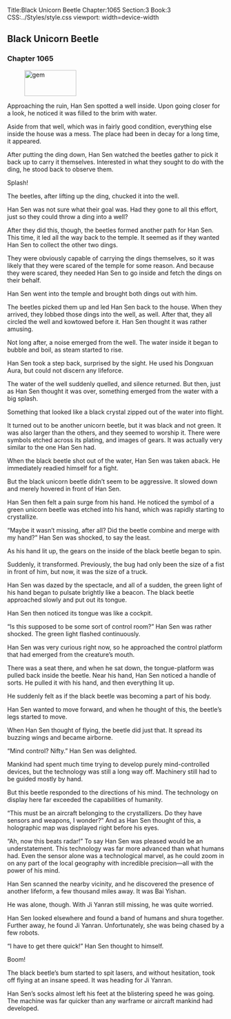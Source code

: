 Title:Black Unicorn Beetle 
Chapter:1065 
Section:3 
Book:3 
CSS:../Styles/style.css 
viewport: width=device-width
  
## Black Unicorn Beetle
### Chapter 1065 
<figure>
	<img src="../Images/gem.gif" alt="gem" id="gem" width="120" height="60" />
</figure>
  

  
  Approaching the ruin, Han Sen spotted a well inside. Upon going closer for a look, he noticed it was filled to the brim with water.

Aside from that well, which was in fairly good condition, everything else inside the house was a mess. The place had been in decay for a long time, it appeared.

After putting the ding down, Han Sen watched the beetles gather to pick it back up to carry it themselves. Interested in what they sought to do with the ding, he stood back to observe them.

Splash!

The beetles, after lifting up the ding, chucked it into the well.

Han Sen was not sure what their goal was. Had they gone to all this effort, just so they could throw a ding into a well?

After they did this, though, the beetles formed another path for Han Sen. This time, it led all the way back to the temple. It seemed as if they wanted Han Sen to collect the other two dings.

They were obviously capable of carrying the dings themselves, so it was likely that they were scared of the temple for some reason. And because they were scared, they needed Han Sen to go inside and fetch the dings on their behalf.

Han Sen went into the temple and brought both dings out with him.

The beetles picked them up and led Han Sen back to the house. When they arrived, they lobbed those dings into the well, as well. After that, they all circled the well and kowtowed before it. Han Sen thought it was rather amusing.

Not long after, a noise emerged from the well. The water inside it began to bubble and boil, as steam started to rise.

Han Sen took a step back, surprised by the sight. He used his Dongxuan Aura, but could not discern any lifeforce.

The water of the well suddenly quelled, and silence returned. But then, just as Han Sen thought it was over, something emerged from the water with a big splash.

Something that looked like a black crystal zipped out of the water into flight.

It turned out to be another unicorn beetle, but it was black and not green. It was also larger than the others, and they seemed to worship it. There were symbols etched across its plating, and images of gears. It was actually very similar to the one Han Sen had.

When the black beetle shot out of the water, Han Sen was taken aback. He immediately readied himself for a fight.

But the black unicorn beetle didn’t seem to be aggressive. It slowed down and merely hovered in front of Han Sen.

Han Sen then felt a pain surge from his hand. He noticed the symbol of a green unicorn beetle was etched into his hand, which was rapidly starting to crystallize.

“Maybe it wasn’t missing, after all? Did the beetle combine and merge with my hand?” Han Sen was shocked, to say the least.

As his hand lit up, the gears on the inside of the black beetle began to spin.

Suddenly, it transformed. Previously, the bug had only been the size of a fist in front of him, but now, it was the size of a truck.

Han Sen was dazed by the spectacle, and all of a sudden, the green light of his hand began to pulsate brightly like a beacon. The black beetle approached slowly and put out its tongue.

Han Sen then noticed its tongue was like a cockpit.

“Is this supposed to be some sort of control room?” Han Sen was rather shocked. The green light flashed continuously.

Han Sen was very curious right now, so he approached the control platform that had emerged from the creature’s mouth.

There was a seat there, and when he sat down, the tongue-platform was pulled back inside the beetle. Near his hand, Han Sen noticed a handle of sorts. He pulled it with his hand, and then everything lit up.

He suddenly felt as if the black beetle was becoming a part of his body.

Han Sen wanted to move forward, and when he thought of this, the beetle’s legs started to move.

When Han Sen thought of flying, the beetle did just that. It spread its buzzing wings and became airborne.

“Mind control? Nifty.” Han Sen was delighted.

Mankind had spent much time trying to develop purely mind-controlled devices, but the technology was still a long way off. Machinery still had to be guided mostly by hand.

But this beetle responded to the directions of his mind. The technology on display here far exceeded the capabilities of humanity.

“This must be an aircraft belonging to the crystallizers. Do they have sensors and weapons, I wonder?” And as Han Sen thought of this, a holographic map was displayed right before his eyes.

“Ah, now this beats radar!” To say Han Sen was pleased would be an understatement. This technology was far more advanced than what humans had. Even the sensor alone was a technological marvel, as he could zoom in on any part of the local geography with incredible precision—all with the power of his mind.

Han Sen scanned the nearby vicinity, and he discovered the presence of another lifeform, a few thousand miles away. It was Bai Yishan.

He was alone, though. With Ji Yanran still missing, he was quite worried.

Han Sen looked elsewhere and found a band of humans and shura together. Further away, he found Ji Yanran. Unfortunately, she was being chased by a few robots.

“I have to get there quick!” Han Sen thought to himself.

Boom!

The black beetle’s bum started to spit lasers, and without hesitation, took off flying at an insane speed. It was heading for Ji Yanran.

Han Sen’s socks almost left his feet at the blistering speed he was going. The machine was far quicker than any warframe or aircraft mankind had developed.

